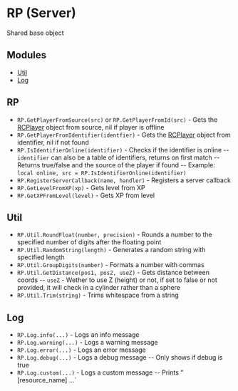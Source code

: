 # RP (Server)

Shared base object

## Modules
- [Util](rp_server?id=util)
- [Log](rp_server?id=log)

## RP

- `RP.GetPlayerFromSource(src)` or `RP.GetPlayerFromId(src)` - Gets the [RCPlayer](player) object from source, nil if player is offline
- `RP.GetPlayerFromIdentifier(identfier)` - Gets the [RCPlayer](player) object from identifier, nil if not found
- `RP.IsIdentifierOnline(identifier)` - Checks if the identifier is online
-- `identifier` can also be a table of identifiers, returns on first match
-- Returns true/false and the source of the player if found
-- Example: `local online, src = RP.IsIdentifierOnline(identifier)`
- `RP.RegisterServerCallback(name, handler)` - Registers a server callback
- `RP.GetLevelFromXP(xp)` - Gets level from XP
- `RP.GetXPFromLevel(level)` - Gets XP from level

## Util

- `RP.Util.RoundFloat(number, precision)` - Rounds a number to the specified number of digits after the floating point
- `RP.Util.RandomString(length)` - Generates a random string with specified length
- `RP.Util.GroupDigits(number)` - Formats a number with commas
- `RP.Util.GetDistance(pos1, pos2, useZ)` - Gets distance between coords
-- `useZ` - Wether to use Z (height) or not, if set to false or not provided, it will check in a cylinder rather than a sphere
- `RP.Util.Trim(string)` - Trims whitespace from a string

## Log
- `RP.Log.info(...)` - Logs an info message
- `RP.Log.warning(...)` - Logs a warning message
- `RP.Log.error(...)` - Logs an error message
- `RP.Log.debug(...)` - Logs a debug message
-- Only shows if debug is true
- `RP.Log.custom(...)` - Logs a custom message
-- Prints "[resource_name] ...`